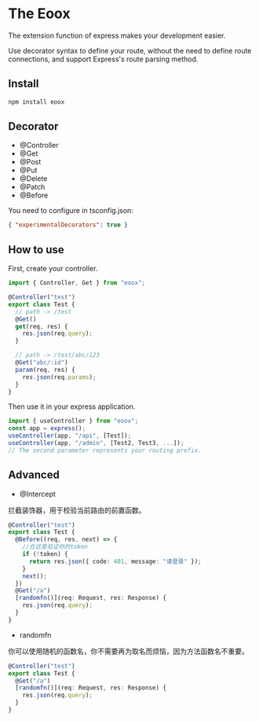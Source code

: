 # The Eoox

The extension function of express makes your development easier.

Use decorator syntax to define your route, without the need to define route connections, and support Express's route parsing method.

## Install

```sh
npm install eoox
```

## Decorator

- @Controller
- @Get
- @Post
- @Put
- @Delete
- @Patch
- @Before

You need to configure in tsconfig.json:

```json
{ "experimentalDecorators": true }
```

## How to use

First, create your controller.

```ts
import { Controller, Get } from "eoox";

@Controller("test")
export class Test {
  // path -> /test
  @Get()
  get(req, res) {
    res.json(req.query);
  }

  // path -> /test/abc/123
  @Get("abc/:id")
  param(req, res) {
    res.json(req.params);
  }
}
```

Then use it in your express application.

```ts
import { useController } from "eoox";
const app = express();
useController(app, "/api", [Test]);
useController(app, "/admin", [Test2, Test3, ...]);
// The second parameter represents your routing prefix.
```

## Advanced

- @Intercept

拦截装饰器，用于校验当前路由的前置函数。

```ts
@Controller("test")
export class Test {
  @Before((req, res, next) => {
    //在这里验证你的token
    if (!token) {
      return res.json({ code: 401, message: "请登录" });
    }
    next();
  })
  @Get("/a")
  [randomfn()](req: Request, res: Response) {
    res.json(req.query);
  }
}
```

- randomfn

你可以使用随机的函数名，你不需要再为取名而烦恼，因为方法函数名不重要。

```ts
@Controller("test")
export class Test {
  @Get("/a")
  [randomfn()](req: Request, res: Response) {
    res.json(req.query);
  }
}
```

